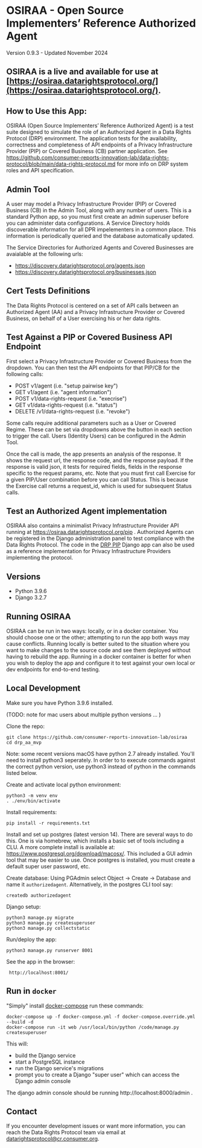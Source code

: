 # OSIRAA - Open Source Implementers’ Reference Authorized Agent

Version 0.9.3 - Updated November 2024

## OSIRAA is a live and available for use at [https://osiraa.datarightsprotocol.org/](https://osiraa.datarightsprotocol.org/).

## How to Use this App:
OSIRAA (Open Source Implementers’ Reference Authorized Agent) is a test suite designed to simulate the role of an Authorized Agent in a Data Rights Protocol (DRP) environment.    The application tests for the availability, correctness and completeness of API endpoints of a Privacy Infrastructure Provider (PIP) or Covered Business (CB) partner application.  See <a href="https://github.com/consumer-reports-innovation-lab/data-rights-protocol/blob/main/data-rights-protocol.md" target="blank">https://github.com/consumer-reports-innovation-lab/data-rights-protocol/blob/main/data-rights-protocol.md</a> for more info on DRP system roles and API specification.

## Admin Tool
A user may model a Privacy Infrastructure Provider (PIP) or Covered Business (CB) in the Admin Tool, along with any number of users.  This is a standard Python app, so you must first create an admin superuser before you can administer data configurations.  A Service Directory holds discoverable information for all DPR impelementers in a common place.  This information is periodically queried and the database automatically updated.

The Service Directories for Authorized Agents and Covered Businesses are avaialable at the following urls:
- https://discovery.datarightsprotocol.org/agents.json
- https://discovery.datarightsprotocol.org/businesses.json

## Cert Tests Definitions
The Data Rights Protocol is centered on a set of API calls between an Authorized Agent (AA) and a Privacy Infrastructure Provider or Covered Business, on behalf of a User exercising his or her data rights.

## Test Against a PIP or Covered Business API Endpoint
First select a Privacy Infrastructure Provider or Covered Business from the dropdown. You can then test the API endpoints for that PIP/CB for the following calls:  
  - POST v1/agent  (i.e. "setup pairwise key")
  - GET v1/agent  (i.e. "agent information")
  - POST v1/data-rights-request  (i.e. "execrise")
  - GET v1/data-rights-request  (i.e. "status")
  - DELETE /v1/data-rights-request  (i.e. "revoke")

Some calls require additional parameters such as a User or Covered Regime.  These can be set via dropdowns above the button in each section to trigger the call.  Users (Identity Users) can be configured in the Admin Tool. 

Once the call is made, the app presents an analysis of the response. It shows the request url, the response code, and the response payload.  If the response is valid json, it tests for required fields, fields in the response specific to the request params, etc.  Note that you must first call Exercise for a given PIP/User combination before you can call Status.  This is because the Exercise call returns a request_id, which is used for subsequent Status calls.

## Test an Authorized Agent implementation
OSIRAA also contains a minimalist Privacy Infrastructure Provider API running at https://osiraa.datarightsprotocol.org/pip . Authorized Agents can be registered in the Django administration panel to test compliance with the Data Rights Protocol. The code in the [DRP PIP](https://github.com/consumer-reports-innovation-lab/osiraa/tree/main/drp_aa_mvp/drp_pip) Django app can also be used as a reference implementation for Privacy Infrastructure Providers implementing the protocol. 

## Versions
  - Python 3.9.6
  - Django 3.2.7


## Running OSIRAA
OSIRAA can be run in two ways: locally, or in a docker container. You should choose one or the other; attempting to run the app both ways may cause conflicts.
Running locally is better suited to the situation where you want to make changes to the source code and see them deployed without having to rebuild the app. 
Running in a docker container is better for when you wish to deploy the app and configure it to test against your own local or dev endpoints for end-to-end testing.


## Local Development

Make sure you have Python 3.9.6 installed.

(TODO: note for mac users about multiple python versions ... )

Clone the repo:

```
git clone https://github.com/consumer-reports-innovation-lab/osiraa
cd drp_aa_mvp
```

Note: some recent versions macOS have python 2.7 already installed. You'll need to install python3 seperately. In order to to execute commands against the correct python version, use python3 instead of python in the commands listed below.

Create and activate local python environment:

```
python3 -m venv env
. ./env/bin/activate
```

Install requirements:  

```
pip install -r requirements.txt
```

Install and set up postgres (latest version 14).  There are several ways to do this.  One is via homebrew, which installs a basic set of tools including a CLU.  A more complete install is available at:  https://www.postgresql.org/download/macosx/.  This included a GUI admin tool that may be easier to use.  Once postgres is installed, you must create a default super user password, etc.

Create database:  Using PGAdmin select Object -> Create -> Database and name it `authorizedagent`. Alternatively, in the postgres CLI tool say:

```
createdb authorizedagent
```

Django setup:
```
python3 manage.py migrate
python3 manage.py createsuperuser
python3 manage.py collectstatic
```

Run/deploy the app:

```
python3 manage.py runserver 8001
```

See the app in the browser:

```
 http://localhost:8001/
```




## Run in `docker`

"Simply" install [docker-compose](https://docs.docker.com/compose/) run these commands:

```
docker-compose up -f docker-compose.yml -f docker-compose.override.yml --build -d
docker-compose run -it web /usr/local/bin/python /code/manage.py createsuperuser
```

This will:
- build the Django service
- start a PostgreSQL instance
- run the Django service's migrations
- prompt you to create a Django "super user" which can access the Django admin console

The django admin console should be running http://localhost:8000/admin .

## Contact
If you encounter development issues or want more information, you can reach the Data Rights Protocol team via email at datarightsprotocol@cr.consumer.org.


